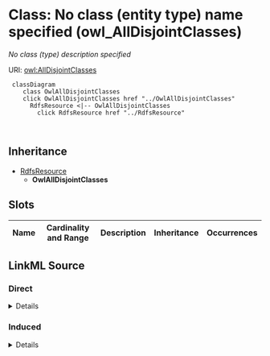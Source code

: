 

# Class: No class (entity type) name specified (owl_AllDisjointClasses)


_No class (type) description specified_







URI: [owl:AllDisjointClasses](http://www.w3.org/2002/07/owl#AllDisjointClasses)






```mermaid
 classDiagram
    class OwlAllDisjointClasses
    click OwlAllDisjointClasses href "../OwlAllDisjointClasses"
      RdfsResource <|-- OwlAllDisjointClasses
        click RdfsResource href "../RdfsResource"
      
      
```





## Inheritance
* [RdfsResource](../classes/RdfsResource.md)
    * **OwlAllDisjointClasses**



## Slots

| Name | Cardinality and Range | Description | Inheritance | Occurrences |
| ---  | --- | --- | --- | --- |














## LinkML Source

<!-- TODO: investigate https://stackoverflow.com/questions/37606292/how-to-create-tabbed-code-blocks-in-mkdocs-or-sphinx -->

### Direct

<details>

```yaml
name: owl_AllDisjointClasses
conforms_to: No schema conformance document specified
description: No class (type) description specified
title: No class (entity type) name specified
from_schema: sawgraph-kg
rank: 1000
is_a: rdfs_Resource
class_uri: owl:AllDisjointClasses

```
</details>

### Induced

<details>

```yaml
name: owl_AllDisjointClasses
conforms_to: No schema conformance document specified
description: No class (type) description specified
title: No class (entity type) name specified
from_schema: sawgraph-kg
rank: 1000
is_a: rdfs_Resource
class_uri: owl:AllDisjointClasses

```
</details>